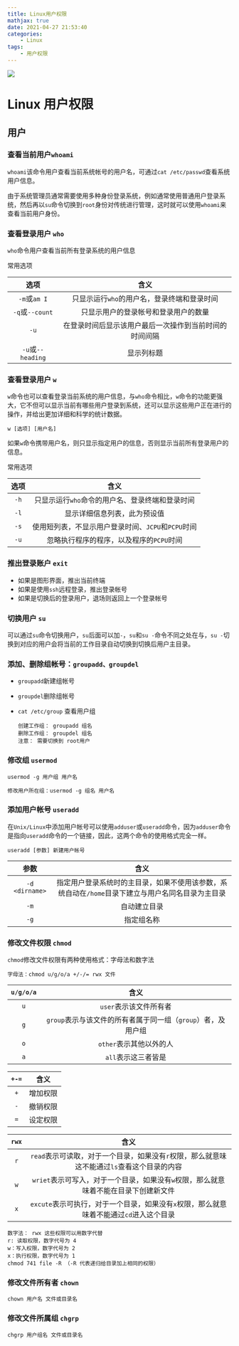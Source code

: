 ```yaml
---
title: Linux用户权限
mathjax: true
date: 2021-04-27 21:53:40
categories:
	- Linux
tags:
	- 用户权限
---
```


<meta name = "referrer" content = "no-referrer" />

![](https://wx2.sinaimg.cn/mw690/0083TyOJly1gpyn9tfvhsj31hc0u0b2b.jpg)

<!-- less -->

# Linux 用户权限

## 用户

### 查看当前用户`whoami`

`whoami`该命令用户查看当前系统帐号的用户名，可通过`cat /etc/passwd`查看系统用户信息。

由于系统管理员通常需要使用多种身份登录系统，例如通常使用普通用户登录系统，然后再以`su`命令切换到`root`身份对传统进行管理，这时就可以使用`whoami`来查看当前用户身份。

### 查看登录用户 `who`

`who`命令用户查看当前所有登录系统的用户信息

常用选项

|       选项        |                          含义                          |
| :---------------: | :----------------------------------------------------: |
|   `-m`或`am I`    |      只显示运行`who`的用户名，登录终端和登录时间       |
|  `-q`或`--count`  |          只显示用户的登录帐号和登录用户的数量          |
|       `-u`        | 在登录时间后显示该用户最后一次操作到当前时间的时间间隔 |
| `-u`或`--heading` |                       显示列标题                       |

### 查看登录用户 `w`

`w`命令也可以查看登录当前系统的用户信息，与`who`命令相比，`w`命令的功能更强大，它不但可以显示当前有哪些用户登录到系统，还可以显示这些用户正在进行的操作，并给出更加详细和科学的统计数据。

```shell
w [选项] [用户名]	
```

如果`w`命令携带用户名，则只显示指定用户的信息，否则显示当前所有登录用户的信息。

常用选项

| 选项 |                        含义                        |
| :--: | :------------------------------------------------: |
| `-h` |  只显示运行`who`命令的用户名、登录终端和登录时间   |
| `-l` |            显示详细信息列表，此为预设值            |
| `-s` | 使用短列表，不显示用户登录时间、`JCPU`和`PCPU`时间 |
| `-u` |      忽略执行程序的程序，以及程序的`PCPU`时间      |

### 推出登录账户 `exit`

- 如果是图形界面，推出当前终端
- 如果是使用`ssh`远程登录，推出登录帐号
- 如果是切换后的登录用户，退场则返回上一个登录帐号

### 切换用户 `su`

可以通过`su`命令切换用户，`su`后面可以加`-`，`su`和`su -`命令不同之处在与，`su -`切换到对应的用户会将当前的工作目录自动切换到切换后用户主目录。

### 添加、删除组帐号：`groupadd、groupdel`

- `groupadd`新建组帐号

- `groupdel`删除组帐号

- `cat /etc/group` 查看用户组

  ```shell
  创建工作组： groupadd 组名
  删除工作组： groupdel 组名
  注意： 需要切换到 root用户
  ```

### 修改组 `usermod`

```shell
usermod -g 用户组 用户名
```

```shell
修改用户所在组：usermod -g 组名 用户名
```

### 添加用户帐号 `useradd`

在`Unix/Linux`中添加用户帐号可以使用`adduser`或`useradd`命令，因为`adduser`命令是指向`useradd`命令的一个链接，因此，这两个命令的使用格式完全一样。

```shell
useradd [参数] 新建用户帐号  
```

|      参数      |                             含义                             |
| :------------: | :----------------------------------------------------------: |
| `-d <dirname>` | 指定用户登录系统时的主目录，如果不使用该参数，系统自动在`/home`目录下建立与用户名同名目录为主目录 |
|      `-m`      |                         自动建立目录                         |
|      `-g`      |                          指定组名称                          |

### 修改文件权限 `chmod`

`chmod`修改文件权限有两种使用格式：字母法和数字法

```shell
字母法：chmod u/g/o/a +/-/= rwx 文件
```

| `u/g/o/a` |                             含义                             |
| :-------: | :----------------------------------------------------------: |
|    `u`    |                    `user`表示该文件所有者                    |
|    `g`    | `group`表示与该文件的所有者属于同一组（`group`）者，及用户组 |
|    `o`    |                   `other`表示其他以外的人                    |
|    `a`    |                     `all`表示这三者皆是                      |

| `+-=` |   含义   |
| :---: | :------: |
|  `+`  | 增加权限 |
|  `-`  | 撤销权限 |
|  `=`  | 设定权限 |

| `rwx` |                             含义                             |
| :---: | :----------------------------------------------------------: |
|  `r`  | `read`表示可读取，对于一个目录，如果没有`r`权限，那么就意味这不能通过`ls`查看这个目录的内容 |
|  `w`  | `wriet`表示可写入，对于一个目录，如果没有`w`权限，那么就意味着不能在目录下创建新文件 |
|  `x`  | `excute`表示可执行，对于一个目录，如果没有`x`权限，那么就意味着不能通过`cd`进入这个目录 |

```shell
数字法： rwx 这些权限可以用数字代替
r: 读取权限，数字代号为 4
w：写入权限，数字代号为 2
x：执行权限，数字代号为 1
chmod 741 file -R （-R 代表递归给目录加上相同的权限）
```

### 修改文件所有者 `chown`

```shell
chown 用户名 文件或目录名
```

### 修改文件所属组 `chgrp`

```shell
chgrp 用户组名 文件或目录名
```



